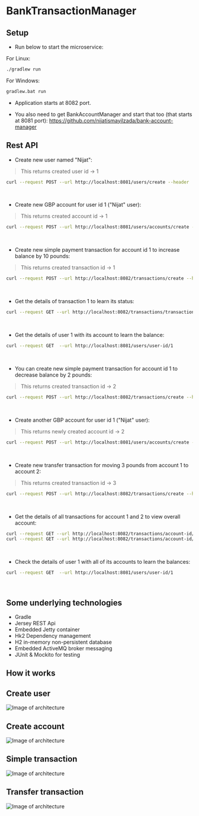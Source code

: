 # BankTransactionManager

## Setup

* Run below to start the microservice:

For Linux:
```bash
./gradlew run
```
For Windows:
```bash
gradlew.bat run
```

* Application starts at 8082 port.

* You also need to get BankAccountManager and start that too (that starts at 8081 port): https://github.com/nijatismayilzada/bank-account-manager


## Rest API

* Create new user named "Nijat":
> This returns created user id -> 1
```bash
curl --request POST --url http://localhost:8081/users/create --header 'Content-Type: application/json' --data '{"name":"Nijat"}'
```
<p>&nbsp;</p>

* Create new GBP account for user id 1 ("Nijat" user):
> This returns created account id -> 1
```bash
curl --request POST --url http://localhost:8081/users/accounts/create --header 'Content-Type: application/json' --data '{"userId" : 1,"currency" : "GBP"}'
```
<p>&nbsp;</p>

* Create new simple payment transaction for account id 1 to increase balance by 10 pounds:
> This returns created transaction id -> 1
```bash
curl --request POST --url http://localhost:8082/transactions/create --header 'Content-Type: application/json' --data '{"accountId":1,"reference" : "SomeBankPayment","transactionType":"SIMPLE_INCREASE","amount":10.00,"currency":"GBP"}'
```
<p>&nbsp;</p>

* Get the details of transaction 1 to learn its status:
```bash
curl --request GET --url http://localhost:8082/transactions/transaction-id/1
```
<p>&nbsp;</p>

* Get the details of user 1 with its account to learn the balance:
```bash
curl --request GET  --url http://localhost:8081/users/user-id/1 
```
<p>&nbsp;</p>

* You can create new simple payment transaction for account id 1 to decrease balance by 2 pounds:
> This returns created transaction id -> 2
```bash
curl --request POST --url http://localhost:8082/transactions/create --header 'Content-Type: application/json' --data '{"accountId":1,"reference" : "SomeBankPayment","transactionType":"SIMPLE_DECREASE","amount":2.00,"currency":"GBP"}'
```
<p>&nbsp;</p>

* Create another GBP account for user id 1 ("Nijat" user):
> This returns newly created account id -> 2
```bash
curl --request POST --url http://localhost:8081/users/accounts/create --header 'Content-Type: application/json' --data '{"userId" : 1,"currency" : "GBP"}'
```
<p>&nbsp;</p>

* Create new transfer transaction for moving 3 pounds from account 1 to account 2:
> This returns created transaction id -> 3
```bash
curl --request POST --url http://localhost:8082/transactions/create --header 'Content-Type: application/json' --data '{"accountId":1,"reference" : "2","transactionType":"TRANSFER","amount":3.00,"currency":"GBP"}'
```
<p>&nbsp;</p>

* Get the details of all transactions for account 1 and 2 to view overall account:
```bash
curl --request GET --url http://localhost:8082/transactions/account-id/1
curl --request GET --url http://localhost:8082/transactions/account-id/2
```
<p>&nbsp;</p>

* Check the details of user 1 with all of its accounts to learn the balances:
```bash
curl --request GET  --url http://localhost:8081/users/user-id/1 
```
<p>&nbsp;</p>


## Some underlying technologies

* Gradle
* Jersey REST Api
* Embedded Jetty container
* Hk2 Dependency management
* H2 in-memory non-persistent database
* Embedded ActiveMQ broker messaging
* JUnit & Mockito for testing

## How it works

## Create user
![Image of architecture](https://raw.githubusercontent.com/nijatismayilzada/bank-transaction-manager/master/bank-insert-user.jpg?token=ABVDDEQ3NQLF2V7BDVLE4SC54Q6V6)
## Create account
![Image of architecture](https://raw.githubusercontent.com/nijatismayilzada/bank-transaction-manager/master/bank-insert-account.jpg?token=ABVDDEQ3NQLF2V7BDVLE4SC54Q6V6)
## Simple transaction
![Image of architecture](https://raw.githubusercontent.com/nijatismayilzada/bank-transaction-manager/master/bank-simple-transaction.jpg?token=ABVDDEQ3NQLF2V7BDVLE4SC54Q6V6)
## Transfer transaction
![Image of architecture](https://raw.githubusercontent.com/nijatismayilzada/bank-transaction-manager/master/bank-transfer-transaction.jpg?token=ABVDDEQ3NQLF2V7BDVLE4SC54Q6V6)